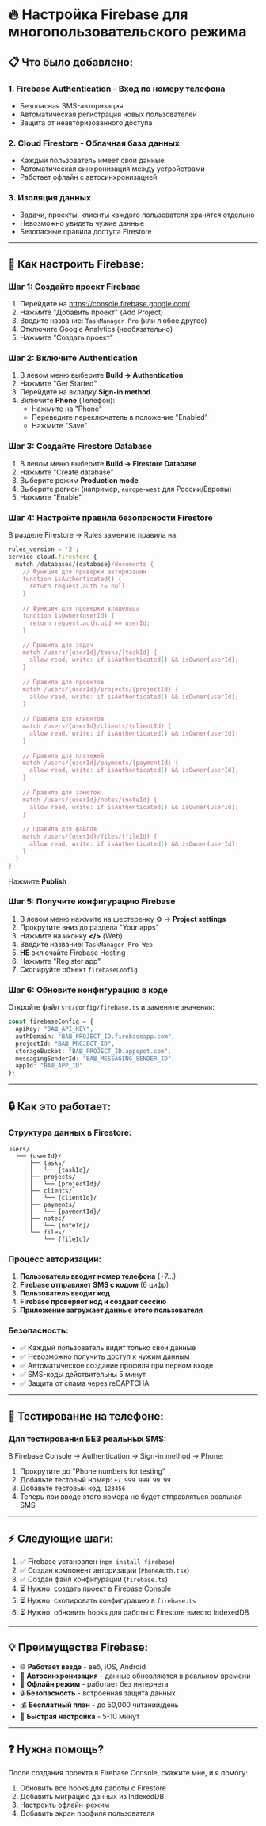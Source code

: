# 🔥 Настройка Firebase для многопользовательского режима

## 📋 Что было добавлено:

### 1. **Firebase Authentication** - Вход по номеру телефона
- Безопасная SMS-авторизация
- Автоматическая регистрация новых пользователей
- Защита от неавторизованного доступа

### 2. **Cloud Firestore** - Облачная база данных
- Каждый пользователь имеет свои данные
- Автоматическая синхронизация между устройствами
- Работает офлайн с автосинхронизацией

### 3. **Изоляция данных**
- Задачи, проекты, клиенты каждого пользователя хранятся отдельно
- Невозможно увидеть чужие данные
- Безопасные правила доступа Firestore

---

## 🚀 Как настроить Firebase:

### Шаг 1: Создайте проект Firebase

1. Перейдите на https://console.firebase.google.com/
2. Нажмите "Добавить проект" (Add Project)
3. Введите название: `TaskManager Pro` (или любое другое)
4. Отключите Google Analytics (необязательно)
5. Нажмите "Создать проект"

### Шаг 2: Включите Authentication

1. В левом меню выберите **Build → Authentication**
2. Нажмите "Get Started"
3. Перейдите на вкладку **Sign-in method**
4. Включите **Phone** (Телефон):
   - Нажмите на "Phone"
   - Переведите переключатель в положение "Enabled"
   - Нажмите "Save"

### Шаг 3: Создайте Firestore Database

1. В левом меню выберите **Build → Firestore Database**
2. Нажмите "Create database"
3. Выберите режим **Production mode**
4. Выберите регион (например, `europe-west` для России/Европы)
5. Нажмите "Enable"

### Шаг 4: Настройте правила безопасности Firestore

В разделе Firestore → Rules замените правила на:

```javascript
rules_version = '2';
service cloud.firestore {
  match /databases/{database}/documents {
    // Функция для проверки авторизации
    function isAuthenticated() {
      return request.auth != null;
    }
    
    // Функция для проверки владельца
    function isOwner(userId) {
      return request.auth.uid == userId;
    }
    
    // Правила для задач
    match /users/{userId}/tasks/{taskId} {
      allow read, write: if isAuthenticated() && isOwner(userId);
    }
    
    // Правила для проектов
    match /users/{userId}/projects/{projectId} {
      allow read, write: if isAuthenticated() && isOwner(userId);
    }
    
    // Правила для клиентов
    match /users/{userId}/clients/{clientId} {
      allow read, write: if isAuthenticated() && isOwner(userId);
    }
    
    // Правила для платежей
    match /users/{userId}/payments/{paymentId} {
      allow read, write: if isAuthenticated() && isOwner(userId);
    }
    
    // Правила для заметок
    match /users/{userId}/notes/{noteId} {
      allow read, write: if isAuthenticated() && isOwner(userId);
    }
    
    // Правила для файлов
    match /users/{userId}/files/{fileId} {
      allow read, write: if isAuthenticated() && isOwner(userId);
    }
  }
}
```

Нажмите **Publish**

### Шаг 5: Получите конфигурацию Firebase

1. В левом меню нажмите на шестеренку ⚙️ → **Project settings**
2. Прокрутите вниз до раздела "Your apps"
3. Нажмите на иконку **</>** (Web)
4. Введите название: `TaskManager Pro Web`
5. **НЕ** включайте Firebase Hosting
6. Нажмите "Register app"
7. Скопируйте объект `firebaseConfig`

### Шаг 6: Обновите конфигурацию в коде

Откройте файл `src/config/firebase.ts` и замените значения:

```typescript
const firebaseConfig = {
  apiKey: "ВАШ_API_KEY",
  authDomain: "ВАШ_PROJECT_ID.firebaseapp.com",
  projectId: "ВАШ_PROJECT_ID",
  storageBucket: "ВАШ_PROJECT_ID.appspot.com",
  messagingSenderId: "ВАШ_MESSAGING_SENDER_ID",
  appId: "ВАШ_APP_ID"
};
```

---

## 🔒 Как это работает:

### Структура данных в Firestore:

```
users/
  └── {userId}/
      ├── tasks/
      │   └── {taskId}/
      ├── projects/
      │   └── {projectId}/
      ├── clients/
      │   └── {clientId}/
      ├── payments/
      │   └── {paymentId}/
      ├── notes/
      │   └── {noteId}/
      └── files/
          └── {fileId}/
```

### Процесс авторизации:

1. **Пользователь вводит номер телефона** (+7...)
2. **Firebase отправляет SMS с кодом** (6 цифр)
3. **Пользователь вводит код**
4. **Firebase проверяет код и создает сессию**
5. **Приложение загружает данные этого пользователя**

### Безопасность:

- ✅ Каждый пользователь видит только свои данные
- ✅ Невозможно получить доступ к чужим данным
- ✅ Автоматическое создание профиля при первом входе
- ✅ SMS-коды действительны 5 минут
- ✅ Защита от спама через reCAPTCHA

---

## 📱 Тестирование на телефоне:

### Для тестирования БЕЗ реальных SMS:

В Firebase Console → Authentication → Sign-in method → Phone:
1. Прокрутите до "Phone numbers for testing"
2. Добавьте тестовый номер: `+7 999 999 99 99`
3. Добавьте тестовый код: `123456`
4. Теперь при вводе этого номера не будет отправляться реальная SMS

---

## ⚡ Следующие шаги:

1. ✅ Firebase установлен (`npm install firebase`)
2. ✅ Создан компонент авторизации (`PhoneAuth.tsx`)
3. ✅ Создан файл конфигурации (`firebase.ts`)
4. ⏳ Нужно: создать проект в Firebase Console
5. ⏳ Нужно: скопировать конфигурацию в `firebase.ts`
6. ⏳ Нужно: обновить hooks для работы с Firestore вместо IndexedDB

---

## 💡 Преимущества Firebase:

- 🌐 **Работает везде** - веб, iOS, Android
- 🔄 **Автосинхронизация** - данные обновляются в реальном времени
- 📱 **Офлайн режим** - работает без интернета
- 🔒 **Безопасность** - встроенная защита данных
- 💰 **Бесплатный план** - до 50,000 читаний/день
- 🚀 **Быстрая настройка** - 5-10 минут

---

## ❓ Нужна помощь?

После создания проекта в Firebase Console, скажите мне, и я помогу:
1. Обновить все hooks для работы с Firestore
2. Добавить миграцию данных из IndexedDB
3. Настроить офлайн-режим
4. Добавить экран профиля пользователя

